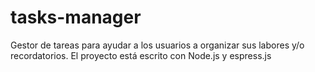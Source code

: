# tasks-manager
Gestor de tareas para ayudar a los usuarios a organizar sus labores y/o recordatorios. El proyecto está escrito con Node.js y espress.js
